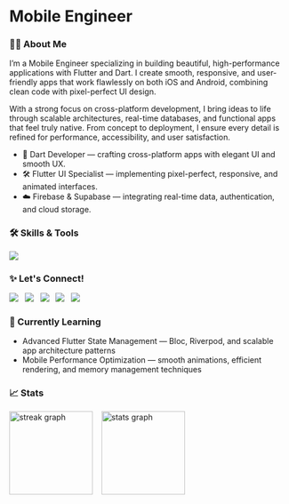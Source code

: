 # Mobile Engineer

<!-- Introduction & About-->
### 👨‍💻 About Me

 I’m a Mobile Engineer specializing in building beautiful, high-performance applications with Flutter and Dart. I create smooth, responsive, and user-friendly apps that work flawlessly on both iOS and Android, combining clean code with pixel-perfect UI design.

With a strong focus on cross-platform development, I bring ideas to life through scalable architectures, real-time databases, and functional apps that feel truly native. From concept to deployment, I ensure every detail is refined for performance, accessibility, and user satisfaction.

- 📱 Dart Developer — crafting cross-platform apps with elegant UI and smooth UX.
- 🛠 Flutter UI Specialist — implementing pixel-perfect, responsive, and animated interfaces.
- ☁️ Firebase & Supabase — integrating real-time data, authentication, and cloud storage.


### 🛠️ Skills & Tools
<img src="https://skillicons.dev/icons?i=flutter,dart,firebase,supabase,appwrite,git,figma,notion,"/>

<!-- Social Links-->
### ✨ Let's Connect!

[<img src="https://img.shields.io/badge/X-000000?style=for-the-badge&logo=x&logoColor=white" />](https://x.com/techiedan_) &nbsp;
[<img src="https://img.shields.io/badge/Instagram-E4405F?style=for-the-badge&logo=instagram&logoColor=white" />](https://instagram.com/techiedan_/) &nbsp;
[<img src="https://img.shields.io/badge/LinkedIn-0077B5?style=for-the-badge&logo=linkedin&logoColor=white" />](https://linkedin.com/in/daniel-olaleye-16ab7b369/) &nbsp;
[<img src="https://img.shields.io/badge/Gmail-D14836?style=for-the-badge&logo=gmail&logoColor=white" />](mailto:danielolaleye064@gmail.com) &nbsp;
[<img src="https://img.shields.io/badge/Behance-1769FF?style=for-the-badge&logo=behance&logoColor=white" />](https://www.behance.net/techiedan_)


### 🌱 Currently Learning
- Advanced Flutter State Management — Bloc, Riverpod, and scalable app architecture patterns
- Mobile Performance Optimization — smooth animations, efficient rendering, and memory management techniques


<!--My Streak Stats-->
### 📈 Stats
<div align="left">
  <img src="https://streak-stats.demolab.com?user=techie-dan&locale=en&mode=daily&theme=dracula&hide_border=false&border_radius=5&order=3" height="150" alt="streak graph" />
  &nbsp;&nbsp;
  <img src="https://github-readme-stats.vercel.app/api?username=techie-dan&hide_title=false&hide_rank=false&show_icons=true&include_all_commits=true&count_private=true&disable_animations=false&theme=dracula&locale=en&hide_border=false" height="150" alt="stats graph" />
</div>



















